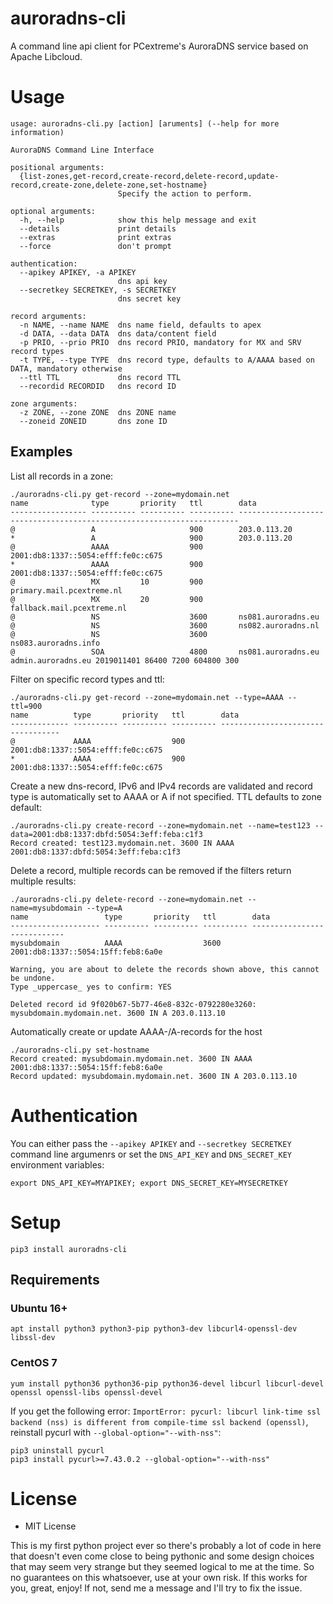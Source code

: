 # auroradns-cli
A command line api client for PCextreme's AuroraDNS service based on Apache
Libcloud.

# Usage
```
usage: auroradns-cli.py [action] [aruments] (--help for more information)

AuroraDNS Command Line Interface

positional arguments:
  {list-zones,get-record,create-record,delete-record,update-record,create-zone,delete-zone,set-hostname}
                        Specify the action to perform.

optional arguments:
  -h, --help            show this help message and exit
  --details             print details
  --extras              print extras
  --force               don't prompt

authentication:
  --apikey APIKEY, -a APIKEY
                        dns api key
  --secretkey SECRETKEY, -s SECRETKEY
                        dns secret key

record arguments:
  -n NAME, --name NAME  dns name field, defaults to apex
  -d DATA, --data DATA  dns data/content field
  -p PRIO, --prio PRIO  dns record PRIO, mandatory for MX and SRV record types
  -t TYPE, --type TYPE  dns record type, defaults to A/AAAA based on DATA, mandatory otherwise
  --ttl TTL             dns record TTL
  --recordid RECORDID   dns record ID

zone arguments:
  -z ZONE, --zone ZONE  dns ZONE name
  --zoneid ZONEID       dns zone ID
```

## Examples
List all records in a zone:
```
./auroradns-cli.py get-record --zone=mydomain.net
name              type       priority   ttl        data
----------------- ---------- ---------- ---------- ----------------------------------------------------------------------
@                 A                     900        203.0.113.20
*                 A                     900        203.0.113.20
@                 AAAA                  900        2001:db8:1337::5054:efff:fe0c:c675
*                 AAAA                  900        2001:db8:1337::5054:efff:fe0c:c675
@                 MX         10         900        primary.mail.pcextreme.nl
@                 MX         20         900        fallback.mail.pcextreme.nl
@                 NS                    3600       ns081.auroradns.eu
@                 NS                    3600       ns082.auroradns.nl
@                 NS                    3600       ns083.auroradns.info
@                 SOA                   4800       ns081.auroradns.eu admin.auroradns.eu 2019011401 86400 7200 604800 300
```

Filter on specific record types and ttl:
```
./auroradns-cli.py get-record --zone=mydomain.net --type=AAAA --ttl=900
name          type       priority   ttl        data
------------- ---------- ---------- ---------- ----------------------------------
@             AAAA                  900        2001:db8:1337::5054:efff:fe0c:c675
*             AAAA                  900        2001:db8:1337::5054:efff:fe0c:c675
```

Create a new dns-record, IPv6 and IPv4 records are validated and record type is
automatically set to AAAA or A if not specified. TTL defaults to zone default:
```
./auroradns-cli.py create-record --zone=mydomain.net --name=test123 --data=2001:db8:1337:dbfd:5054:3eff:feba:c1f3
Record created: test123.mydomain.net. 3600 IN AAAA 2001:db8:1337:dbfd:5054:3eff:feba:c1f3
```

Delete a record, multiple records can be removed if the filters
return multiple results:
```
./auroradns-cli.py delete-record --zone=mydomain.net --name=mysubdomain --type=A
name                 type       priority   ttl        data
-------------------- ---------- ---------- ---------- ----------------------------
mysubdomain          AAAA                  3600       2001:db8:1337::5054:15ff:feb8:6a0e

Warning, you are about to delete the records shown above, this cannot be undone.
Type _uppercase_ yes to confirm: YES

Deleted record id 9f020b67-5b77-46e8-832c-0792280e3260: mysubdomain.mydomain.net. 3600 IN A 203.0.113.10
```

Automatically create or update AAAA-/A-records for the host
```
./auroradns-cli.py set-hostname
Record created: mysubdomain.mydomain.net. 3600 IN AAAA 2001:db8:1337::5054:15ff:feb8:6a0e
Record updated: mysubdomain.mydomain.net. 3600 IN A 203.0.113.10
```

# Authentication
You can either pass the `--apikey APIKEY` and `--secretkey SECRETKEY` command
line argumenrs or set the `DNS_API_KEY` and `DNS_SECRET_KEY` environment
variables:

```
export DNS_API_KEY=MYAPIKEY; export DNS_SECRET_KEY=MYSECRETKEY
```

# Setup
```
pip3 install auroradns-cli
```

## Requirements
### Ubuntu 16+
```
apt install python3 python3-pip python3-dev libcurl4-openssl-dev libssl-dev
```

### CentOS 7
```
yum install python36 python36-pip python36-devel libcurl libcurl-devel openssl openssl-libs openssl-devel
```

If you get the following error: `ImportError: pycurl: libcurl link-time ssl backend (nss) is different from compile-time ssl backend (openssl)`, reinstall pycurl with `--global-option="--with-nss"`:
```
pip3 uninstall pycurl
pip3 install pycurl>=7.43.0.2 --global-option="--with-nss"
```

# License
* MIT License

This is my first python project ever so there's probably a lot of code in here
that doesn't even come close to being pythonic and some design choices that
may seem very strange but they seemed logical to me at the time. So no
guarantees on this whatsoever, use at your own risk. If this works for you,
great, enjoy! If not, send me a message and I'll try to fix the issue.
